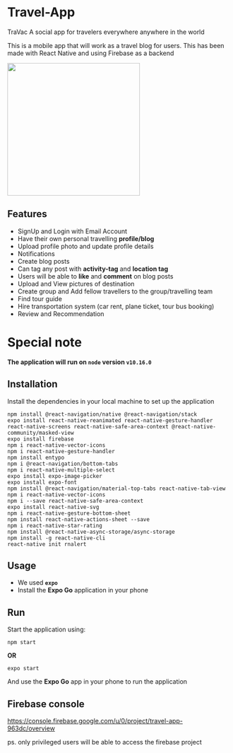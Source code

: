 # Travel-App
TraVac
A social app for travelers everywhere anywhere in the world


This is a mobile app that will work as a travel blog for users. 
This has been made with React Native and using Firebase as a backend

<p float="center">
  <img src="https://user-images.githubusercontent.com/47085691/114061207-01691380-98b8-11eb-94a5-ca211ff24e0b.PNG" width="300" />
</p>


## Features
- SignUp and Login with Email Account
- Have their own personal travelling **profile/blog**
- Upload profile photo and update profile details
- Notifications
- Create blog posts
- Can tag any post with **activity-tag** and **location tag**
- Users will be able to **like** and **comment** on blog posts
- Upload and View pictures of destination
- Create group and Add fellow travellers to the group/travelling team
- Find tour guide
- Hire transportation system (car rent, plane ticket, tour bus booking)
- Review and Recommendation

# Special note

**The application will run on `node` version `v10.16.0`**

## Installation
Install the dependencies in your local machine to set up the application
```
npm install @react-navigation/native @react-navigation/stack
expo install react-native-reanimated react-native-gesture-handler react-native-screens react-native-safe-area-context @react-native-community/masked-view
expo install firebase
npm i react-native-vector-icons
npm i react-native-gesture-handler
npm install entypo
npm i @react-navigation/bottom-tabs
npm i react-native-multiple-select
expo install expo-image-picker
expo install expo-font
npm install @react-navigation/material-top-tabs react-native-tab-view
npm i react-native-vector-icons
npm i --save react-native-safe-area-context
expo install react-native-svg
npm i react-native-gesture-bottom-sheet
npm install react-native-actions-sheet --save
npm i react-native-star-rating
npm install @react-native-async-storage/async-storage
npm install -g react-native-cli
react-native init rnalert
```
## Usage

- We used **`expo`** 
- Install the **Expo Go** application in your phone 

## Run
Start the application using:
```
npm start
```
**OR**
```
expo start
```
And use the **Expo Go** app in your phone to run the application

## Firebase console

https://console.firebase.google.com/u/0/project/travel-app-963dc/overview

ps. only privileged users will be able to access the firebase project


